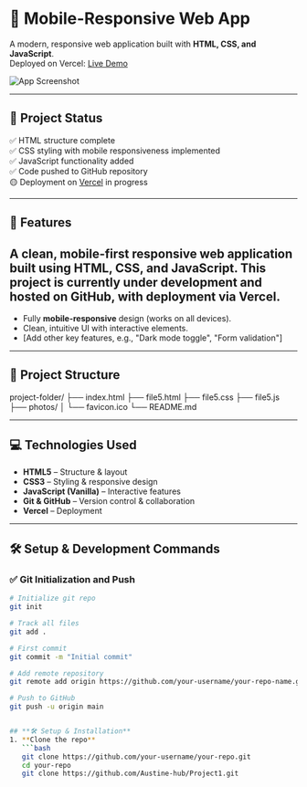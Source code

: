 # 🚀 Mobile-Responsive Web App  

A modern, responsive web application built with **HTML, CSS, and JavaScript**.  
Deployed on Vercel: [Live Demo](https://your-vercel-app-url.vercel.app)  

![App Screenshot](screenshot.png) *<!-- Add a screenshot later -->*  

---

## 🚀 Project Status

✅ HTML structure complete  
✅ CSS styling with mobile responsiveness implemented  
✅ JavaScript functionality added  
✅ Code pushed to GitHub repository  
🟡 Deployment on [Vercel](https://vercel.com) in progress

---

## **📌 Features** 
A clean, mobile-first responsive web application built using **HTML**, **CSS**, and **JavaScript**. This project is currently under development and hosted on GitHub, with deployment via **Vercel**.
---
- Fully **mobile-responsive** design (works on all devices).  
- Clean, intuitive UI with interactive elements.  
- [Add other key features, e.g., "Dark mode toggle", "Form validation"]  

---

## 📁 Project Structure
 project-folder/
├── index.html
├── file5.html
├── file5.css
├── file5.js
├── photos/
│ └── favicon.ico
└── README.md


---

## 💻 Technologies Used

- **HTML5** – Structure & layout
- **CSS3** – Styling & responsive design
- **JavaScript (Vanilla)** – Interactive features
- **Git & GitHub** – Version control & collaboration
- **Vercel** – Deployment

---

## 🛠️ Setup & Development Commands

### ✅ Git Initialization and Push

```bash
# Initialize git repo
git init

# Track all files
git add .

# First commit
git commit -m "Initial commit"

# Add remote repository
git remote add origin https://github.com/your-username/your-repo-name.git

# Push to GitHub
git push -u origin main


## **🛠️ Setup & Installation**  
1. **Clone the repo**  
   ```bash
   git clone https://github.com/your-username/your-repo.git
   cd your-repo
   git clone https://github.com/Austine-hub/Project1.git









